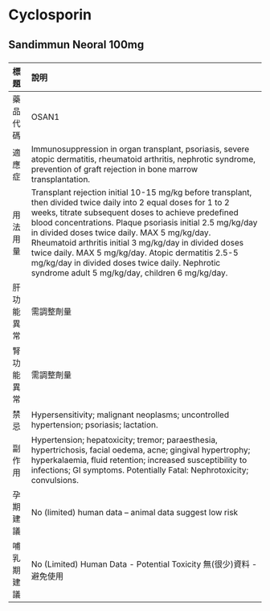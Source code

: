 # Cyclosporin

## Sandimmun Neoral 100mg

##### 

| 標題       | 說明                                                                                                                                                                                                                                                                                                                                                                                                                                                                                                     |
|:-----------|:---------------------------------------------------------------------------------------------------------------------------------------------------------------------------------------------------------------------------------------------------------------------------------------------------------------------------------------------------------------------------------------------------------------------------------------------------------------------------------------------------------|
| 藥品代碼   | OSAN1                                                                                                                                                                                                                                                                                                                                                                                                                                                                                                    |
| 適應症     | Immunosuppression in organ transplant, psoriasis, severe atopic dermatitis, rheumatoid arthritis, nephrotic syndrome, prevention of graft rejection in bone marrow transplantation.                                                                                                                                                                                                                                                                                                                      |
| 用法用量   | Transplant rejection initial 10-15 mg/kg before transplant, then divided twice daily into 2 equal doses for 1 to 2 weeks, titrate subsequent doses to achieve predefined blood concentrations. Plaque psoriasis initial 2.5 mg/kg/day in divided doses twice daily. MAX 5 mg/kg/day. Rheumatoid arthritis initial 3 mg/kg/day in divided doses twice daily. MAX 5 mg/kg/day. Atopic dermatitis 2.5-5 mg/kg/day in divided doses twice daily. Nephrotic syndrome adult 5 mg/kg/day, children 6 mg/kg/day. |
| 肝功能異常 | 需調整劑量                                                                                                                                                                                                                                                                                                                                                                                                                                                                                               |
| 腎功能異常 | 需調整劑量                                                                                                                                                                                                                                                                                                                                                                                                                                                                                               |
| 禁忌       | Hypersensitivity; malignant neoplasms; uncontrolled hypertension; psoriasis; lactation.                                                                                                                                                                                                                                                                                                                                                                                                                  |
| 副作用     | Hypertension; hepatoxicity; tremor; paraesthesia, hypertrichosis, facial oedema, acne; gingival hypertrophy; hyperkalaemia, fluid retention; increased susceptibility to infections; GI symptoms. Potentially Fatal: Nephrotoxicity; convulsions.                                                                                                                                                                                                                                                        |
| 孕期建議   | No (limited) human data – animal data suggest low risk                                                                                                                                                                                                                                                                                                                                                                                                                                                   |
| 哺乳期建議 | No (Limited) Human Data - Potential Toxicity 無(很少)資料 - 避免使用                                                                                                                                                                                                                                                                                                                                                                                                                                     |

